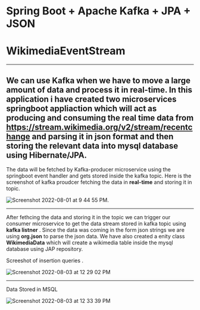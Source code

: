 # Spring Boot + Apache Kafka + JPA + JSON  

# WikimediaEventStream
----
We can use Kafka when we have to move a large amount of data and process it in real-time. 
In this application i have created two microservices springboot appliaction which will act as producing and consuming the real time data from https://stream.wikimedia.org/v2/stream/recentchange and parsing it in json format and then storing the relevant data into mysql database using Hibernate/JPA.
-------------
The data will be fetched by Kafka-producer microservice using the springboot event handler and gets stored inside the kafka topic.
Here is the screenshot of kafka proudcer fetching the data in **real-time** and storing it in topic.

![Screenshot 2022-08-01 at 9 44 55 PM](https://user-images.githubusercontent.com/31178228/182423675-d58b8666-7f79-4698-b99e-570f71779a1a.jpeg).

-------------
After fethcing the data and storing it in the topic we can trigger our consumer microservice to get the data stream stored in kafka topic using 
**kafka listner** . Since the data was coming in the form json strings we are using **org.json** to parse the json data. We have also created a enity class **WikimediaData** which will create a wikimedia table inside the mysql database using JAP repository.

Screeshot of insertion queries .

![Screenshot 2022-08-03 at 12 29 02 PM](https://user-images.githubusercontent.com/31178228/182554156-316a7e55-8fa5-4d48-afc0-e54bc38d4738.png)

---------------

Data Stored in MSQL

![Screenshot 2022-08-03 at 12 33 39 PM](https://user-images.githubusercontent.com/31178228/182554483-e2ae097b-1b2c-4b9b-83ed-a99e1175adc3.png)
